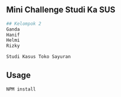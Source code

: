 ## Mini Challenge Studi Ka SUS

```sh
## Kelompok 2  
Ganda
Hanif 
Helmi
Rizky
```

```sh
Studi Kasus Toko Sayuran
```


## Usage

```sh
NPM install 
```
